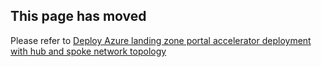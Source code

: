 ## This page has moved

Please refer to [Deploy Azure landing zone portal accelerator deployment with hub and spoke network topology](./Deploying-ALZ-HubAndSpoke)

